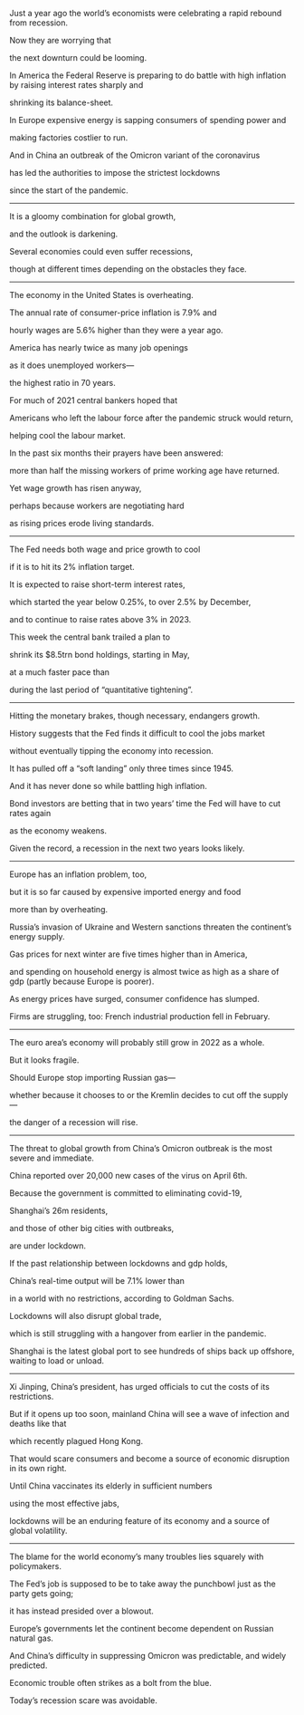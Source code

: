 Just a year ago the world’s economists were celebrating a rapid rebound from recession. 

Now they are worrying that 

the next downturn could be looming. 

In America the Federal Reserve is preparing to do battle with high inflation by raising interest rates sharply and 

shrinking its balance-sheet. 


In Europe expensive energy is sapping consumers of spending power and 

making factories costlier to run. 

And in China an outbreak of the Omicron variant of the coronavirus

has led the authorities to impose the strictest lockdowns 

since the start of the pandemic.

---


It is a gloomy combination for global growth, 

and the outlook is darkening. 

Several economies could even suffer recessions, 

though at different times depending on the obstacles they face.


---



The economy in the United States is overheating. 

The annual rate of consumer-price inflation is 7.9% and 

hourly wages are 5.6% higher than they were a year ago. 

America has nearly twice as many job openings 

as it does unemployed workers—

the highest ratio in 70 years. 


For much of 2021 central bankers hoped that 

Americans who left the labour force after the pandemic struck would return, 

helping cool the labour market. 

In the past six months their prayers have been answered: 

more than half the missing workers of prime working age have returned. 

Yet wage growth has risen anyway, 

perhaps because workers are negotiating hard 

as rising prices erode living standards.


---

The Fed needs both wage and price growth to cool 

if it is to hit its 2% inflation target. 

It is expected to raise short-term interest rates,

which started the year below 0.25%, to over 2.5% by December, 

and to continue to raise rates above 3% in 2023. 

This week the central bank trailed a plan to 

shrink its $8.5trn bond holdings, starting in May, 

at a much faster pace than 

during the last period of “quantitative tightening”.


---



Hitting the monetary brakes, though necessary, endangers growth. 


History suggests that the Fed finds it difficult to cool the jobs market 

without eventually tipping the economy into recession. 

It has pulled off a “soft landing” only three times since 1945.

And it has never done so while battling high inflation. 


Bond investors are betting that in two years’ time the Fed will have to cut rates again 

as the economy weakens. 

Given the record, a recession in the next two years looks likely.


---


Europe has an inflation problem, too, 

but it is so far caused by expensive imported energy and food 

more than by overheating. 

Russia’s invasion of Ukraine and Western sanctions threaten the continent’s energy supply. 


Gas prices for next winter are five times higher than in America, 

and spending on household energy is almost twice as high as a share of gdp (partly because Europe is poorer). 


As energy prices have surged, consumer confidence has slumped. 


Firms are struggling, too: French industrial production fell in February.



---



The euro area’s economy will probably still grow in 2022 as a whole. 

But it looks fragile. 

Should Europe stop importing Russian gas—

whether because it chooses to or the Kremlin decides to cut off the supply—

the danger of a recession will rise.


---


The threat to global growth from China’s Omicron outbreak is the most severe and immediate. 

China reported over 20,000 new cases of the virus on April 6th. 

Because the government is committed to eliminating covid-19, 

Shanghai’s 26m residents, 

and those of other big cities with outbreaks, 

are under lockdown. 

If the past relationship between lockdowns and gdp holds, 

China’s real-time output will be 7.1% lower than 

in a world with no restrictions, according to Goldman Sachs. 


Lockdowns will also disrupt global trade, 


which is still struggling with a hangover from earlier in the pandemic.


Shanghai is the latest global port to see hundreds of ships back up offshore, waiting to load or unload.



---


Xi Jinping, China’s president, has urged officials to cut the costs of its restrictions.

But if it opens up too soon, mainland China will see a wave of infection and deaths like that 

which recently plagued Hong Kong. 


That would scare consumers and become a source of economic disruption in its own right. 


Until China vaccinates its elderly in sufficient numbers


using the most effective jabs, 

lockdowns will be an enduring feature of its economy and a source of global volatility.


---


The blame for the world economy’s many troubles lies squarely with policymakers. 

The Fed’s job is supposed to be to take away the punchbowl just as the party gets going; 

it has instead presided over a blowout. 


Europe’s governments let the continent become dependent on Russian natural gas.


And China’s difficulty in suppressing Omicron was predictable, and widely predicted.


Economic trouble often strikes as a bolt from the blue. 


Today’s recession scare was avoidable. 
